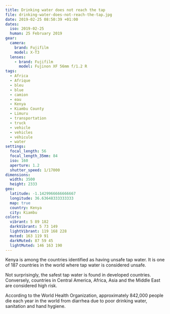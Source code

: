 ```yaml
---
title: Drinking water does not reach the tap
file: drinking-water-does-not-reach-the-tap.jpg
date: 2019-02-25 08:50:39 +01:00
dates:
  iso: 2019-02-25
  human: 25 February 2019
gear:
  camera:
    brand: Fujifilm
    model: X-T3
  lenses:
    - brand: Fujifilm
      model: Fujinon XF 56mm f/1.2 R
tags:
  - Africa
  - Afrique
  - bleu
  - blue
  - camion
  - eau
  - Kenya
  - Kiambu County
  - Limuru
  - transportation
  - truck
  - vehicle
  - vehicles
  - véhicule
  - water
settings:
  focal_length: 56
  focal_length_35mm: 84
  iso: 160
  aperture: 1.2
  shutter_speed: 1/17000
dimensions:
  width: 3500
  height: 2333
geo:
  latitude: -1.1429966666666667
  longitude: 36.63648333333333
  map: true
  country: Kenya
  city: Kiambu
colors:
  vibrant: 5 89 182
  darkVibrant: 5 73 149
  lightVibrant: 119 168 228
  muted: 163 119 91
  darkMuted: 87 59 45
  lightMuted: 146 163 190
---
```


Kenya is among the countries identified as having unsafe tap water. It is one of 187 countries in the world where tap water is considered unsafe.

Not surprisingly, the safest tap water is found in developed countries. Conversely, countries in Central America, Africa, Asia and the Middle East are considered high risk.

According to the World Health Organization, approximately 842,000 people die each year in the world from diarrhea due to poor drinking water, sanitation and hand hygiene.
